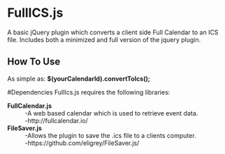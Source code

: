 # FullICS.js
A basic jQuery plugin which converts a client side Full Calendar to an ICS file.
Includes both a minimized and full version of the jquery plugin.

## How To Use
As simple as:
<b>$(yourCalendarId).convertToIcs();</b>

#Dependencies
FullIcs.js requires the following libraries:
<dl>
<dt><b>FullCalendar.js</b></dt>
<dd>-A web based calendar which is used to retrieve event data.</dd>
<dd>-http://fullcalendar.io/</dd>
<dt><b>FileSaver.js</b></dt>
<dd>-Allows the plugin to save the .ics file to a clients computer.</dd>
<dd>-https://github.com/eligrey/FileSaver.js/</dd>
</dl>
